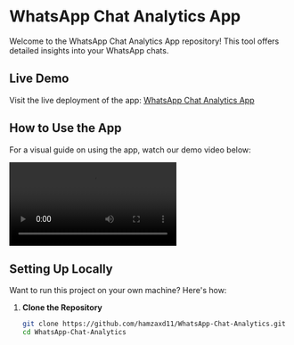 # WhatsApp Chat Analytics App

Welcome to the WhatsApp Chat Analytics App repository! This tool offers detailed insights into your WhatsApp chats.

## Live Demo
Visit the live deployment of the app: [WhatsApp Chat Analytics App](https://hamzaxd11-whatsapp-chat-analytics-app-ncd0qj.streamlit.app/)

## How to Use the App
For a visual guide on using the app, watch our demo video below:

![Demo Video](https://github.com/hamzaxd11/WhatsApp-Chat-Analytics/raw/main/demo.mp4)

## Setting Up Locally

Want to run this project on your own machine? Here's how:

1. **Clone the Repository**  
   ```bash
   git clone https://github.com/hamzaxd11/WhatsApp-Chat-Analytics.git
   cd WhatsApp-Chat-Analytics
